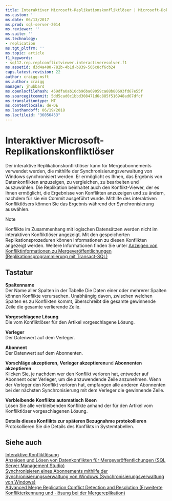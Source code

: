 ```yaml
---
title: Interaktiver Microsoft-Replikationskonfliktlöser | Microsoft-Dokumentation
ms.custom: ''
ms.date: 06/13/2017
ms.prod: sql-server-2014
ms.reviewer: ''
ms.suite: ''
ms.technology:
- replication
ms.tgt_pltfrm: ''
ms.topic: article
f1_keywords:
- sql12.rep.replconflictviewer.interactiveresolver.f1
ms.assetid: d3d4a480-782b-4b1d-b839-565c8cf6cb24
caps.latest.revision: 22
author: craigg-msft
ms.author: craigg
manager: jhubbard
ms.openlocfilehash: 459dfa0ab10db96ba69059ca88b80693fd67e55f
ms.sourcegitcommit: 5dd5cad0c1bbd308471d6c885f516948ad67dfcf
ms.translationtype: MT
ms.contentlocale: de-DE
ms.lasthandoff: 06/19/2018
ms.locfileid: "36056453"
---
```

# <a name="microsoft-replication-interactive-conflict-resolver"></a>Interaktiver Microsoft-Replikationskonfliktlöser
  Der interaktive Replikationskonfliktlöser kann für Mergeabonnements verwendet werden, die mithilfe der Synchronisierungsverwaltung von Windows synchronisiert werden. Er ermöglicht es Ihnen, das Ergebnis von Datenkonflikten anzuzeigen, zu vergleichen, zu bearbeiten und auszuwählen. Die Replikation beinhaltet auch den Konflikt-Viewer, der es Ihnen ermöglicht, die Ergebnisse von Konflikten anzuzeigen und zu ändern, nachdem für sie ein Commit ausgeführt wurde. Mithilfe des interaktiven Konfliktlösers können Sie das Ergebnis während der Synchronisierung auswählen.  
  
> [!NOTE]  
>  Konflikte im Zusammenhang mit logischen Datensätzen werden nicht im interaktiven Konfliktlöser angezeigt. Mit den gespeicherten Replikationsprozeduren können Informationen zu diesen Konflikten angezeigt werden. Weitere Informationen finden Sie unter [Anzeigen von Konfliktinformationen zu Mergeveröffentlichungen &#40;Replikationsprogrammierung mit Transact-SQL&#41;](view-conflict-information-for-merge-publications.md)  
  
## <a name="options"></a>Tastatur  
 **Spaltenname**  
 Der Name aller Spalten in der Tabelle Die Daten einer oder mehrerer Spalten können Konflikte verursachen. Unabhängig davon, zwischen welchen Spalten es zu Konflikten kommt, überschreibt die gesamte gewinnende Zeile die gesamte verlierende Zeile.  
  
 **Vorgeschlagene Lösung**  
 Die vom Konfliktlöser für den Artikel vorgeschlagene Lösung.  
  
 **Verleger**  
 Der Datenwert auf dem Verleger.  
  
 **Abonnent**  
 Der Datenwert auf dem Abonnenten.  
  
 **Vorschläge akzeptieren**, **Verleger akzeptieren**und **Abonnenten akzeptieren**  
 Klicken Sie, je nachdem wer den Konflikt verloren hat, entweder auf Abonnent oder Verleger, um die anzuwendende Zeile anzunehmen. Wenn der Verleger den Konflikt verloren hat, empfangen alle anderen Abonnenten bei der nächsten Synchronisierung mit dem Verleger die gewinnende Zeile.  
  
 **Verbleibende Konflikte automatisch lösen**  
 Lösen Sie alle verbleibenden Konflikte anhand der für den Artikel vom Konfliktlöser vorgeschlagenen Lösung.  
  
 **Details dieses Konflikts zur späteren Bezugnahme protokollieren**  
 Protokollieren Sie die Details des Konflikts in Systemtabellen.  
  
## <a name="see-also"></a>Siehe auch  
 [Interaktive Konfliktlösung](merge/advanced-merge-replication-conflict-interactive-resolution.md)   
 [Anzeigen und Lösen von Datenkonflikten für Mergeveröffentlichungen &#40;SQL Server Management Studio&#41;](view-and-resolve-data-conflicts-for-merge-publications.md)   
 [Synchronisieren eines Abonnements mithilfe der Synchronisierungsverwaltung von Windows &#40;Synchronisierungsverwaltung von Windows&#41;](synchronize-a-subscription-using-windows-synchronization-manager.md)   
 [Advanced Merge Replication Conflict Detection and Resolution (Erweiterte Konflikterkennung und -lösung bei der Mergereplikation)](merge/advanced-merge-replication-conflict-detection-and-resolution.md)  
  
  